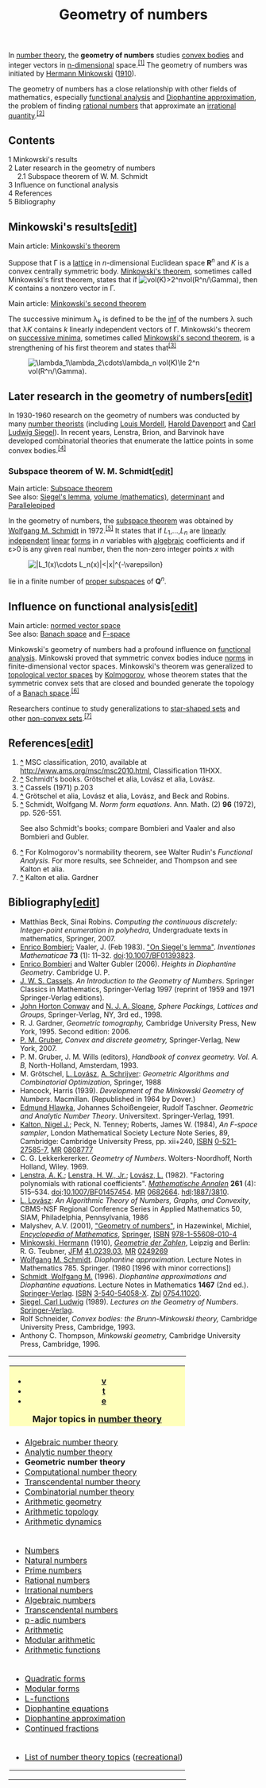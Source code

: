 ﻿---
lastrevid: 625892054
pageid: 250153
canonicalurl: http://en.wikipedia.org/wiki/Geometry_of_numbers
title: Geometry of numbers
editurl: http://en.wikipedia.org/w/index.php?title=Geometry_of_numbers&action=edit
length: 7732
contentmodel: wikitext
pagelanguage: en
touched: 2015-02-14T13:05:20Z
ns: 0
fullurl: http://en.wikipedia.org/wiki/Geometry_of_numbers
---

<p>In <a href="/wiki/Number_theory" title="Number theory">number theory</a>, the <b>geometry of numbers</b> studies <a href="/wiki/Convex_body" title="Convex body">convex bodies</a> and  integer vectors in <a href="/wiki/N-dimensional" title="N-dimensional" class="mw-redirect">n-dimensional</a> space.<sup id="cite_ref-1" class="reference"><a href="#cite_note-1"><span>[</span>1<span>]</span></a></sup> The geometry of numbers was initiated by <a href="/wiki/Hermann_Minkowski" title="Hermann Minkowski">Hermann&#32;Minkowski</a>&#160;(<a href="#CITEREFMinkowski1910">1910</a>).
</p><p>The geometry of numbers has a close relationship with other fields of mathematics, especially <a href="/wiki/Functional_analysis" title="Functional analysis">functional analysis</a> and <a href="/wiki/Diophantine_approximation" title="Diophantine approximation">Diophantine approximation</a>, the problem of finding <a href="/wiki/Rational_number" title="Rational number">rational numbers</a>  that  approximate an <a href="/wiki/Irrational_number" title="Irrational number">irrational quantity</a>.<sup id="cite_ref-2" class="reference"><a href="#cite_note-2"><span>[</span>2<span>]</span></a></sup>
</p>
<div id="toc" class="toc"><div id="toctitle"><h2>Contents</h2></div>
<ul>
<li class="toclevel-1 tocsection-1"><a href="#Minkowski.27s_results"><span class="tocnumber">1</span> <span class="toctext">Minkowski's results</span></a></li>
<li class="toclevel-1 tocsection-2"><a href="#Later_research_in_the_geometry_of_numbers"><span class="tocnumber">2</span> <span class="toctext">Later research in the geometry of numbers</span></a>
<ul>
<li class="toclevel-2 tocsection-3"><a href="#Subspace_theorem_of_W._M._Schmidt"><span class="tocnumber">2.1</span> <span class="toctext">Subspace theorem of W. M. Schmidt</span></a></li>
</ul>
</li>
<li class="toclevel-1 tocsection-4"><a href="#Influence_on_functional_analysis"><span class="tocnumber">3</span> <span class="toctext">Influence on functional analysis</span></a></li>
<li class="toclevel-1 tocsection-5"><a href="#References"><span class="tocnumber">4</span> <span class="toctext">References</span></a></li>
<li class="toclevel-1 tocsection-6"><a href="#Bibliography"><span class="tocnumber">5</span> <span class="toctext">Bibliography</span></a></li>
</ul>
</div>

<h2><span class="mw-headline" id="Minkowski.27s_results">Minkowski's results</span><span class="mw-editsection"><span class="mw-editsection-bracket">[</span><a href="/w/index.php?title=Geometry_of_numbers&amp;action=edit&amp;section=1" title="Edit section: Minkowski&#039;s results">edit</a><span class="mw-editsection-bracket">]</span></span></h2>
<div class="hatnote relarticle mainarticle">Main article: <a href="/wiki/Minkowski%27s_theorem" title="Minkowski&#39;s theorem">Minkowski's theorem</a></div>
<p>Suppose that Γ is a <a href="/wiki/Lattice_(group)" title="Lattice (group)">lattice</a> in <i>n</i>-dimensional Euclidean space <b>R</b><sup><i>n</i></sup> and <i>K</i> is a convex centrally symmetric body.
<a href="/wiki/Minkowski%27s_theorem" title="Minkowski&#39;s theorem">Minkowski's theorem</a>, sometimes called Minkowski's first theorem, states that if <img class="mwe-math-fallback-image-inline tex" alt="vol(K)&gt;2^nvol(R^n/\Gamma)" src="//upload.wikimedia.org/math/2/6/d/26d2f0b06e80cdfacc5b251372aa7324.png" />, then <i>K</i> contains a nonzero vector in Γ.
</p>
<div class="hatnote relarticle mainarticle">Main article: <a href="/wiki/Minkowski%27s_second_theorem" title="Minkowski&#39;s second theorem">Minkowski's second theorem</a></div>
<p>The successive minimum λ<sub><i>k</i></sub> is defined to be the <a href="/wiki/Infimum" title="Infimum" class="mw-redirect">inf</a> of the numbers λ such that λ<i>K</i> contains <i>k</i> linearly independent vectors of Γ.
Minkowski's theorem on <a href="/wiki/Successive_minima" title="Successive minima" class="mw-redirect">successive minima</a>, sometimes called <a href="/wiki/Minkowski%27s_second_theorem" title="Minkowski&#39;s second theorem">Minkowski's second theorem</a>, is a strengthening of his first theorem and states that<sup id="cite_ref-3" class="reference"><a href="#cite_note-3"><span>[</span>3<span>]</span></a></sup>
</p>
<dl><dd><img class="mwe-math-fallback-image-inline tex" alt="\lambda_1\lambda_2\cdots\lambda_n vol(K)\le 2^n vol(R^n/\Gamma)." src="//upload.wikimedia.org/math/2/0/e/20e31f948a7c1299cc4cd9275f1a7350.png" /></dd></dl>
<h2><span class="mw-headline" id="Later_research_in_the_geometry_of_numbers">Later research in the geometry of numbers</span><span class="mw-editsection"><span class="mw-editsection-bracket">[</span><a href="/w/index.php?title=Geometry_of_numbers&amp;action=edit&amp;section=2" title="Edit section: Later research in the geometry of numbers">edit</a><span class="mw-editsection-bracket">]</span></span></h2>
<p>In 1930-1960 research on the geometry of numbers was conducted by many <a href="/wiki/Number_theorist" title="Number theorist" class="mw-redirect">number theorists</a> (including <a href="/wiki/Louis_Mordell" title="Louis Mordell" class="mw-redirect">Louis Mordell</a>, <a href="/wiki/Harold_Davenport" title="Harold Davenport">Harold Davenport</a> and <a href="/wiki/Carl_Ludwig_Siegel" title="Carl Ludwig Siegel">Carl Ludwig Siegel</a>). In recent years, Lenstra, Brion, and Barvinok have developed combinatorial theories that enumerate the lattice points in some convex bodies.<sup id="cite_ref-4" class="reference"><a href="#cite_note-4"><span>[</span>4<span>]</span></a></sup>
</p>
<h3><span class="mw-headline" id="Subspace_theorem_of_W._M._Schmidt">Subspace theorem of W. M. Schmidt</span><span class="mw-editsection"><span class="mw-editsection-bracket">[</span><a href="/w/index.php?title=Geometry_of_numbers&amp;action=edit&amp;section=3" title="Edit section: Subspace theorem of W. M. Schmidt">edit</a><span class="mw-editsection-bracket">]</span></span></h3>
<div class="hatnote relarticle mainarticle">Main article: <a href="/wiki/Subspace_theorem" title="Subspace theorem">Subspace theorem</a></div>
<div class="hatnote boilerplate seealso">See also: <a href="/wiki/Siegel%27s_lemma" title="Siegel&#39;s lemma">Siegel's lemma</a>, <a href="/wiki/Volume_(mathematics)" title="Volume (mathematics)" class="mw-redirect">volume (mathematics)</a>, <a href="/wiki/Determinant" title="Determinant">determinant</a> and <a href="/wiki/Parallelepiped" title="Parallelepiped">Parallelepiped</a></div>
<p>In the geometry of numbers, the <a href="/wiki/Subspace_theorem" title="Subspace theorem">subspace theorem</a> was obtained by <a href="/wiki/Wolfgang_M._Schmidt" title="Wolfgang M. Schmidt">Wolfgang M. Schmidt</a> in 1972.<sup id="cite_ref-5" class="reference"><a href="#cite_note-5"><span>[</span>5<span>]</span></a></sup> It states that if <i>L</i><sub>1</sub>,...,<i>L</i><sub><i>n</i></sub> are <a href="/wiki/Linear_independence" title="Linear independence">linearly independent</a> <a href="/wiki/Linear" title="Linear" class="mw-redirect">linear</a> <a href="/wiki/Algebraic_form" title="Algebraic form" class="mw-redirect">forms</a> in <i>n</i> variables with <a href="/wiki/Algebraic_number" title="Algebraic number">algebraic</a> coefficients and if ε&gt;0 is any given real number, then
the non-zero integer points <i>x</i> with
</p>
<dl><dd><img class="mwe-math-fallback-image-inline tex" alt="|L_1(x)\cdots L_n(x)|&lt;|x|^{-\varepsilon}" src="//upload.wikimedia.org/math/2/d/e/2dedabd31b0f96c0e1898c6780ba5dab.png" /></dd></dl>
<p>lie in a finite number of <a href="/wiki/Linear_subspace" title="Linear subspace">proper subspaces</a> of <b>Q</b><sup><i>n</i></sup>.
</p>
<h2><span class="mw-headline" id="Influence_on_functional_analysis">Influence on functional analysis</span><span class="mw-editsection"><span class="mw-editsection-bracket">[</span><a href="/w/index.php?title=Geometry_of_numbers&amp;action=edit&amp;section=4" title="Edit section: Influence on functional analysis">edit</a><span class="mw-editsection-bracket">]</span></span></h2>
<div class="hatnote relarticle mainarticle">Main article: <a href="/wiki/Normed_vector_space" title="Normed vector space">normed vector space</a></div>
<div class="hatnote boilerplate seealso">See also: <a href="/wiki/Banach_space" title="Banach space">Banach space</a> and <a href="/wiki/F-space" title="F-space">F-space</a></div>
<p>Minkowski's geometry of numbers had a profound influence on <a href="/wiki/Functional_analysis" title="Functional analysis">functional analysis</a>. Minkowski proved that symmetric convex bodies induce <a href="/wiki/Normed_space" title="Normed space" class="mw-redirect">norms</a> in finite-dimensional vector spaces. Minkowski's theorem was generalized to <a href="/wiki/Topological_vector_space" title="Topological vector space">topological vector spaces</a> by <a href="/wiki/Kolmogorov" title="Kolmogorov" class="mw-redirect">Kolmogorov</a>, whose theorem states that the symmetric convex sets that are closed and bounded generate the topology of a <a href="/wiki/Banach_space" title="Banach space">Banach space</a>.<sup id="cite_ref-6" class="reference"><a href="#cite_note-6"><span>[</span>6<span>]</span></a></sup>
</p><p>Researchers continue to study generalizations to <a href="/wiki/Star-shaped_set" title="Star-shaped set" class="mw-redirect">star-shaped sets</a> and other <a href="/wiki/Convex_set" title="Convex set">non-convex sets</a>.<sup id="cite_ref-7" class="reference"><a href="#cite_note-7"><span>[</span>7<span>]</span></a></sup>
</p>
<h2><span class="mw-headline" id="References">References</span><span class="mw-editsection"><span class="mw-editsection-bracket">[</span><a href="/w/index.php?title=Geometry_of_numbers&amp;action=edit&amp;section=5" title="Edit section: References">edit</a><span class="mw-editsection-bracket">]</span></span></h2>
<ol class="references">
<li id="cite_note-1"><span class="mw-cite-backlink"><b><a href="#cite_ref-1">^</a></b></span> <span class="reference-text">MSC classification, 2010, available at <a rel="nofollow" class="external free" href="http://www.ams.org/msc/msc2010.html">http://www.ams.org/msc/msc2010.html</a>, Classification 11HXX.</span>
</li>
<li id="cite_note-2"><span class="mw-cite-backlink"><b><a href="#cite_ref-2">^</a></b></span> <span class="reference-text">Schmidt's books. Grötschel et alia, Lovász et alia, Lovász.</span>
</li>
<li id="cite_note-3"><span class="mw-cite-backlink"><b><a href="#cite_ref-3">^</a></b></span> <span class="reference-text">Cassels (1971) p.203</span>
</li>
<li id="cite_note-4"><span class="mw-cite-backlink"><b><a href="#cite_ref-4">^</a></b></span> <span class="reference-text">Grötschel et alia, Lovász et alia, Lovász, and Beck and Robins.</span>
</li>
<li id="cite_note-5"><span class="mw-cite-backlink"><b><a href="#cite_ref-5">^</a></b></span> <span class="reference-text">Schmidt, Wolfgang M. <i>Norm form equations.</i> Ann. Math. (2) <b>96</b> (1972), pp. 526-551.

See also Schmidt's books; compare Bombieri and Vaaler and also Bombieri and Gubler.</span>
</li>
<li id="cite_note-6"><span class="mw-cite-backlink"><b><a href="#cite_ref-6">^</a></b></span> <span class="reference-text">For Kolmogorov's normability theorem, see Walter Rudin's <i>Functional Analysis</i>. For more results, see Schneider, and Thompson and see Kalton et alia.</span>
</li>
<li id="cite_note-7"><span class="mw-cite-backlink"><b><a href="#cite_ref-7">^</a></b></span> <span class="reference-text">Kalton et alia. Gardner</span>
</li>
</ol>
<h2><span class="mw-headline" id="Bibliography">Bibliography</span><span class="mw-editsection"><span class="mw-editsection-bracket">[</span><a href="/w/index.php?title=Geometry_of_numbers&amp;action=edit&amp;section=6" title="Edit section: Bibliography">edit</a><span class="mw-editsection-bracket">]</span></span></h2>
<ul><li> Matthias Beck, Sinai Robins. <i>Computing the continuous discretely: Integer-point enumeration in polyhedra</i>, Undergraduate texts in mathematics, Springer, 2007.</li>
<li><span class="citation journal"><a href="/wiki/Enrico_Bombieri" title="Enrico Bombieri">Enrico Bombieri</a>; Vaaler, J. (Feb 1983). <a rel="nofollow" class="external text" href="http://www.springerlink.com/content/k55042224131lp42">"On Siegel's lemma"</a>. <i>Inventiones Mathematicae</i> <b>73</b> (1): 11–32. <a href="/wiki/Digital_object_identifier" title="Digital object identifier">doi</a>:<a rel="nofollow" class="external text" href="//dx.doi.org/10.1007%2FBF01393823">10.1007/BF01393823</a>.</span><span title="ctx_ver=Z39.88-2004&amp;rfr_id=info%3Asid%2Fen.wikipedia.org%3AGeometry+of+numbers&amp;rft.atitle=On+Siegel%27s+lemma&amp;rft.au=Enrico+Bombieri&amp;rft.aulast=Enrico+Bombieri&amp;rft.au=Vaaler%2C+J.&amp;rft.date=Feb+1983&amp;rft.genre=article&amp;rft_id=http%3A%2F%2Fwww.springerlink.com%2Fcontent%2Fk55042224131lp42&amp;rft_id=info%3Adoi%2F10.1007%2FBF01393823&amp;rft.issue=1&amp;rft.jtitle=Inventiones+Mathematicae&amp;rft.pages=11-32&amp;rft_val_fmt=info%3Aofi%2Ffmt%3Akev%3Amtx%3Ajournal&amp;rft.volume=73" class="Z3988"><span style="display:none;">&#160;</span></span></li>
<li><span class="citation book"><a href="/wiki/Enrico_Bombieri" title="Enrico Bombieri">Enrico Bombieri</a> and Walter Gubler (2006). <i>Heights in Diophantine Geometry</i>. Cambridge U. P.</span><span title="ctx_ver=Z39.88-2004&amp;rfr_id=info%3Asid%2Fen.wikipedia.org%3AGeometry+of+numbers&amp;rft.au=Enrico+Bombieri+and+Walter+Gubler&amp;rft.aulast=Enrico+Bombieri+and+Walter+Gubler&amp;rft.btitle=Heights+in+Diophantine+Geometry&amp;rft.date=2006&amp;rft.genre=book&amp;rft.pub=Cambridge+U.+P.&amp;rft_val_fmt=info%3Aofi%2Ffmt%3Akev%3Amtx%3Abook" class="Z3988"><span style="display:none;">&#160;</span></span></li>
<li> <a href="/wiki/J._W._S._Cassels" title="J. W. S. Cassels">J. W. S. Cassels</a>. <i>An Introduction to the Geometry of Numbers</i>. Springer Classics in Mathematics, Springer-Verlag 1997 (reprint of 1959 and 1971 Springer-Verlag editions).</li>
<li> <a href="/wiki/John_Horton_Conway" title="John Horton Conway">John Horton Conway</a> and <a href="/wiki/N._J._A._Sloane" title="N. J. A. Sloane" class="mw-redirect">N. J. A. Sloane</a>, <i>Sphere Packings, Lattices and Groups</i>, Springer-Verlag, NY, 3rd ed., 1998.</li>
<li>R. J. Gardner, <i>Geometric tomography,</i> Cambridge University Press, New York, 1995. Second edition: 2006.</li>
<li><a href="/wiki/Peter_M._Gruber" title="Peter M. Gruber">P. M. Gruber</a>, <i>Convex and discrete geometry,</i> Springer-Verlag, New York, 2007.</li>
<li>P. M. Gruber, J. M. Wills (editors), <i>Handbook of convex geometry. Vol. A. B,</i> North-Holland, Amsterdam, 1993.</li>
<li>M. Grötschel, <a href="/wiki/Lovasz" title="Lovasz" class="mw-redirect">L. Lovász</a>, <a href="/wiki/Alexander_Schrijver" title="Alexander Schrijver">A. Schrijver</a>: <i>Geometric Algorithms and Combinatorial Optimization</i>, Springer, 1988</li>
<li><span class="citation book">Hancock, Harris (1939). <i>Development of the Minkowski Geometry of Numbers</i>. Macmillan.</span><span title="ctx_ver=Z39.88-2004&amp;rfr_id=info%3Asid%2Fen.wikipedia.org%3AGeometry+of+numbers&amp;rft.au=Hancock%2C+Harris&amp;rft.aulast=Hancock%2C+Harris&amp;rft.btitle=Development+of+the+Minkowski+Geometry+of+Numbers&amp;rft.date=1939&amp;rft.genre=book&amp;rft.pub=Macmillan&amp;rft_val_fmt=info%3Aofi%2Ffmt%3Akev%3Amtx%3Abook" class="Z3988"><span style="display:none;">&#160;</span></span> (Republished in 1964 by Dover.)</li>
<li> <a href="/wiki/Edmund_Hlawka" title="Edmund Hlawka">Edmund Hlawka</a>, Johannes Schoißengeier, Rudolf Taschner. <i>Geometric and Analytic Number Theory</i>. Universitext. Springer-Verlag, 1991.</li>
<li> <span id="CITEREFKaltonPeckRoberts1984" class="citation"><a href="/wiki/Nigel_Kalton" title="Nigel Kalton">Kalton, Nigel J.</a>; Peck, N. Tenney; Roberts, James W. (1984), <i>An F-space sampler</i>, London Mathematical Society Lecture Note Series, 89, Cambridge: Cambridge University Press, pp.&#160;xii+240, <a href="/wiki/International_Standard_Book_Number" title="International Standard Book Number">ISBN</a>&#160;<a href="/wiki/Special:BookSources/0-521-27585-7" title="Special:BookSources/0-521-27585-7">0-521-27585-7</a>, <a href="/wiki/Mathematical_Reviews" title="Mathematical Reviews">MR</a>&#160;<a rel="nofollow" class="external text" href="//www.ams.org/mathscinet-getitem?mr=0808777">0808777</a></span><span title="ctx_ver=Z39.88-2004&amp;rfr_id=info%3Asid%2Fen.wikipedia.org%3AGeometry+of+numbers&amp;rft.aufirst=Nigel+J.&amp;rft.au=Kalton%2C+Nigel+J.&amp;rft.aulast=Kalton&amp;rft.au=Peck%2C+N.+Tenney&amp;rft.au=Roberts%2C+James+W.&amp;rft.btitle=An+F-space+sampler&amp;rft.date=1984&amp;rft.genre=book&amp;rft.isbn=0-521-27585-7&amp;rft.mr=0808777&amp;rft.pages=xii%2B240&amp;rft.place=Cambridge&amp;rft.pub=Cambridge+University+Press&amp;rft.series=London+Mathematical+Society+Lecture+Note+Series%2C+89&amp;rft_val_fmt=info%3Aofi%2Ffmt%3Akev%3Amtx%3Abook" class="Z3988"><span style="display:none;">&#160;</span></span></li>
<li> C. G. Lekkerkererker. <i>Geometry of Numbers</i>. Wolters-Noordhoff, North Holland, Wiley. 1969.</li>
<li> <span class="citation journal"><a href="/wiki/A._K._Lenstra" title="A. K. Lenstra" class="mw-redirect">Lenstra, A. K.</a>; <a href="/wiki/H._W._Lenstra,_Jr." title="H. W. Lenstra, Jr." class="mw-redirect">Lenstra, H. W., Jr.</a>; <a href="/wiki/Lov%C3%A1sz" title="Lovász">Lovász, L.</a> (1982). "Factoring polynomials with rational coefficients". <i><a href="/wiki/Mathematische_Annalen" title="Mathematische Annalen">Mathematische Annalen</a></i> <b>261</b> (4): 515–534. <a href="/wiki/Digital_object_identifier" title="Digital object identifier">doi</a>:<a rel="nofollow" class="external text" href="//dx.doi.org/10.1007%2FBF01457454">10.1007/BF01457454</a>. <a href="/wiki/Mathematical_Reviews" title="Mathematical Reviews">MR</a>&#160;<a rel="nofollow" class="external text" href="//www.ams.org/mathscinet-getitem?mr=0682664">0682664</a>. <a href="/wiki/Handle_System" title="Handle System">hdl</a>:<a rel="nofollow" class="external text" href="http://hdl.handle.net/1887%2F3810">1887/3810</a>.</span><span title="ctx_ver=Z39.88-2004&amp;rfr_id=info%3Asid%2Fen.wikipedia.org%3AGeometry+of+numbers&amp;rft.atitle=Factoring+polynomials+with+rational+coefficients&amp;rft.aulast=Lenstra%2C+A.+K.%3B+Lenstra%2C+H.+W.%2C+Jr.%3B+Lov%C3%A1sz%2C+L.&amp;rft.au=Lenstra%2C+A.+K.%3B+Lenstra%2C+H.+W.%2C+Jr.%3B+Lov%C3%A1sz%2C+L.&amp;rft.date=1982&amp;rft.genre=article&amp;rft_id=info%3Adoi%2F10.1007%2FBF01457454&amp;rft.issue=4&amp;rft.jtitle=Mathematische+Annalen&amp;rft.mr=0682664&amp;rft.pages=515-534&amp;rft_val_fmt=info%3Aofi%2Ffmt%3Akev%3Amtx%3Ajournal&amp;rft.volume=261" class="Z3988"><span style="display:none;">&#160;</span></span></li>
<li><a href="/wiki/Lovasz" title="Lovasz" class="mw-redirect">L. Lovász</a>: <i>An Algorithmic Theory of Numbers, Graphs, and Convexity</i>, CBMS-NSF Regional Conference Series in Applied Mathematics 50, SIAM, Philadelphia, Pennsylvania, 1986</li>
<li><span id="CITEREFMalyshev2001" class="citation">Malyshev, A.V. (2001), <a rel="nofollow" class="external text" href="http://www.encyclopediaofmath.org/index.php?title=G/g044350">"Geometry of numbers"</a>,  in Hazewinkel, Michiel, <i><a href="/wiki/Encyclopedia_of_Mathematics" title="Encyclopedia of Mathematics">Encyclopedia of Mathematics</a></i>, <a href="/wiki/Springer_Science%2BBusiness_Media" title="Springer Science+Business Media">Springer</a>, <a href="/wiki/International_Standard_Book_Number" title="International Standard Book Number">ISBN</a>&#160;<a href="/wiki/Special:BookSources/978-1-55608-010-4" title="Special:BookSources/978-1-55608-010-4">978-1-55608-010-4</a></span><span title="ctx_ver=Z39.88-2004&amp;rfr_id=info%3Asid%2Fen.wikipedia.org%3AGeometry+of+numbers&amp;rft.atitle=Geometry+of+numbers&amp;rft.aufirst=A.V.&amp;rft.aulast=Malyshev&amp;rft.au=Malyshev%2C+A.V.&amp;rft.btitle=Encyclopedia+of+Mathematics&amp;rft.date=2001&amp;rft.genre=bookitem&amp;rft_id=http%3A%2F%2Fwww.encyclopediaofmath.org%2Findex.php%3Ftitle%3DG%2Fg044350&amp;rft.isbn=978-1-55608-010-4&amp;rft.pub=Springer&amp;rft_val_fmt=info%3Aofi%2Ffmt%3Akev%3Amtx%3Abook" class="Z3988"><span style="display:none;">&#160;</span></span></li>
<li><span id="CITEREFMinkowski1910" class="citation"><a href="/wiki/Hermann_Minkowski" title="Hermann Minkowski">Minkowski, Hermann</a> (1910), <a rel="nofollow" class="external text" href="http://www.archive.org/details/geometriederzahl00minkrich"><i>Geometrie der Zahlen</i></a>, Leipzig and Berlin: R. G. Teubner, <a href="/wiki/Jahrbuch_%C3%BCber_die_Fortschritte_der_Mathematik" title="Jahrbuch über die Fortschritte der Mathematik" class="mw-redirect">JFM</a>&#160;<a rel="nofollow" class="external text" href="//zbmath.org/?format=complete&amp;q=an:41.0239.03">41.0239.03</a>, <a href="/wiki/Mathematical_Reviews" title="Mathematical Reviews">MR</a>&#160;<a rel="nofollow" class="external text" href="//www.ams.org/mathscinet-getitem?mr=0249269">0249269</a></span><span title="ctx_ver=Z39.88-2004&amp;rfr_id=info%3Asid%2Fen.wikipedia.org%3AGeometry+of+numbers&amp;rft.aufirst=Hermann&amp;rft.aulast=Minkowski&amp;rft.au=Minkowski%2C+Hermann&amp;rft.btitle=Geometrie+der+Zahlen&amp;rft.date=1910&amp;rft.genre=book&amp;rft_id=http%3A%2F%2Fwww.archive.org%2Fdetails%2Fgeometriederzahl00minkrich&amp;rft.jfm=41.0239.03&amp;rft.mr=0249269&amp;rft.place=Leipzig+and+Berlin&amp;rft.pub=R.+G.+Teubner&amp;rft_val_fmt=info%3Aofi%2Ffmt%3Akev%3Amtx%3Abook" class="Z3988"><span style="display:none;">&#160;</span></span></li>
<li> <a href="/wiki/Wolfgang_M._Schmidt" title="Wolfgang M. Schmidt">Wolfgang M. Schmidt</a>. <i>Diophantine approximation</i>. Lecture Notes in Mathematics 785. Springer. (1980 [1996 with minor corrections])</li>
<li> <span class="citation book"><a href="/wiki/Wolfgang_M._Schmidt" title="Wolfgang M. Schmidt">Schmidt, Wolfgang M.</a> (1996). <i>Diophantine approximations and Diophantine equations</i>. Lecture Notes in Mathematics <b>1467</b> (2nd ed.). <a href="/wiki/Springer-Verlag" title="Springer-Verlag" class="mw-redirect">Springer-Verlag</a>. <a href="/wiki/International_Standard_Book_Number" title="International Standard Book Number">ISBN</a>&#160;<a href="/wiki/Special:BookSources/3-540-54058-X" title="Special:BookSources/3-540-54058-X">3-540-54058-X</a>. <a href="/wiki/Zentralblatt_MATH" title="Zentralblatt MATH">Zbl</a>&#160;<a rel="nofollow" class="external text" href="//zbmath.org/?format=complete&amp;q=an:0754.11020">0754.11020</a>.</span><span title="ctx_ver=Z39.88-2004&amp;rfr_id=info%3Asid%2Fen.wikipedia.org%3AGeometry+of+numbers&amp;rft.aufirst=Wolfgang+M.&amp;rft.aulast=Schmidt&amp;rft.au=Schmidt%2C+Wolfgang+M.&amp;rft.btitle=Diophantine+approximations+and+Diophantine+equations&amp;rft.date=1996&amp;rft.edition=2nd&amp;rft.genre=book&amp;rft_id=info%3Azbl%2F0754.11020&amp;rft.isbn=3-540-54058-X&amp;rft.pub=Springer-Verlag&amp;rft.series=Lecture+Notes+in+Mathematics&amp;rft_val_fmt=info%3Aofi%2Ffmt%3Akev%3Amtx%3Abook&amp;rft.volume=1467" class="Z3988"><span style="display:none;">&#160;</span></span></li>
<li><span class="citation book"><a href="/wiki/Carl_Ludwig_Siegel" title="Carl Ludwig Siegel">Siegel, Carl Ludwig</a> (1989). <i>Lectures on the Geometry of Numbers</i>. <a href="/wiki/Springer-Verlag" title="Springer-Verlag" class="mw-redirect">Springer-Verlag</a>.</span><span title="ctx_ver=Z39.88-2004&amp;rfr_id=info%3Asid%2Fen.wikipedia.org%3AGeometry+of+numbers&amp;rft.aulast=Siegel%2C+Carl+Ludwig&amp;rft.au=Siegel%2C+Carl+Ludwig&amp;rft.btitle=Lectures+on+the+Geometry+of+Numbers&amp;rft.date=1989&amp;rft.genre=book&amp;rft.pub=Springer-Verlag&amp;rft_val_fmt=info%3Aofi%2Ffmt%3Akev%3Amtx%3Abook" class="Z3988"><span style="display:none;">&#160;</span></span></li>
<li> Rolf Schneider, <i>Convex bodies: the Brunn-Minkowski theory,</i> Cambridge University Press, Cambridge, 1993.</li>
<li> Anthony C. Thompson, <i>Minkowski geometry,</i> Cambridge University Press, Cambridge, 1996.</li></ul>
<table class="navbox" style="border-spacing:0"><tr><td style="padding:2px"><table class="nowraplinks collapsible autocollapse navbox-inner" style="border-spacing:0;background:transparent;color:inherit"><tr><th scope="col" class="navbox-title" colspan="2" style="background:#ffb;"><div class="plainlinks hlist navbar mini"><ul><li class="nv-view"><a href="/wiki/Template:Number_theory" title="Template:Number theory"><span title="View this template" style=";background:#ffb;;background:none transparent;border:none;">v</span></a></li><li class="nv-talk"><a href="/wiki/Template_talk:Number_theory" title="Template talk:Number theory"><span title="Discuss this template" style=";background:#ffb;;background:none transparent;border:none;">t</span></a></li><li class="nv-edit"><a class="external text" href="//en.wikipedia.org/w/index.php?title=Template:Number_theory&amp;action=edit"><span title="Edit this template" style=";background:#ffb;;background:none transparent;border:none;">e</span></a></li></ul></div><div style="font-size:110%">Major topics in <a href="/wiki/Number_theory" title="Number theory">number theory</a></div></th></tr><tr style="height:2px"><td colspan="2"></td></tr><tr><td colspan="2" class="navbox-list navbox-odd hlist" style="width:100%;padding:0px"><div style="padding:0em 0.25em">
<ul><li> <a href="/wiki/Algebraic_number_theory" title="Algebraic number theory">Algebraic number theory</a></li>
<li> <a href="/wiki/Analytic_number_theory" title="Analytic number theory">Analytic number theory</a></li>
<li> <strong class="selflink">Geometric number theory</strong></li>
<li> <a href="/wiki/Computational_number_theory" title="Computational number theory">Computational number theory</a></li>
<li> <a href="/wiki/Transcendence_theory" title="Transcendence theory">Transcendental number theory</a></li>
<li> <a href="/wiki/Number_theory#Combinatorial_number_theory" title="Number theory">Combinatorial number theory</a></li>
<li> <a href="/wiki/Glossary_of_arithmetic_and_Diophantine_geometry" title="Glossary of arithmetic and Diophantine geometry">Arithmetic geometry</a></li>
<li> <a href="/wiki/Arithmetic_topology" title="Arithmetic topology">Arithmetic topology</a></li>
<li> <a href="/wiki/Arithmetic_dynamics" title="Arithmetic dynamics">Arithmetic dynamics</a></li></ul>
</div></td></tr><tr style="height:2px"><td colspan="2"></td></tr><tr><td colspan="2" class="navbox-list navbox-even hlist" style="width:100%;padding:0px"><div style="padding:0em 0.25em">
<ul><li> <a href="/wiki/Number" title="Number">Numbers</a></li>
<li> <a href="/wiki/Natural_numbers" title="Natural numbers" class="mw-redirect">Natural numbers</a></li>
<li> <a href="/wiki/Prime_number" title="Prime number">Prime numbers</a></li>
<li> <a href="/wiki/Rational_number" title="Rational number">Rational numbers</a></li>
<li> <a href="/wiki/Irrational_number" title="Irrational number">Irrational numbers</a></li>
<li> <a href="/wiki/Algebraic_number" title="Algebraic number">Algebraic numbers</a></li>
<li> <a href="/wiki/Transcendental_number" title="Transcendental number">Transcendental numbers</a></li>
<li> <a href="/wiki/P-adic_number" title="P-adic number">p-adic numbers</a></li>
<li> <a href="/wiki/Arithmetic" title="Arithmetic">Arithmetic</a></li>
<li> <a href="/wiki/Modular_arithmetic" title="Modular arithmetic">Modular arithmetic</a></li>
<li> <a href="/wiki/Arithmetic_function" title="Arithmetic function">Arithmetic functions</a></li></ul>
</div></td></tr><tr style="height:2px"><td colspan="2"></td></tr><tr><td colspan="2" class="navbox-list navbox-odd hlist" style="width:100%;padding:0px"><div style="padding:0em 0.25em">
<ul><li> <a href="/wiki/Quadratic_form" title="Quadratic form">Quadratic forms</a></li>
<li> <a href="/wiki/Modular_form" title="Modular form">Modular forms</a></li>
<li> <a href="/wiki/L-function" title="L-function">L-functions</a></li>
<li> <a href="/wiki/Diophantine_equation" title="Diophantine equation">Diophantine equations</a></li>
<li> <a href="/wiki/Diophantine_approximation" title="Diophantine approximation">Diophantine approximation</a></li>
<li> <a href="/wiki/Continued_fraction" title="Continued fraction">Continued fractions</a></li></ul>
</div></td></tr><tr style="height:2px"><td colspan="2"></td></tr><tr><td colspan="2" class="navbox-list navbox-even hlist" style="width:100%;padding:0px"><div style="padding:0em 0.25em">
<ul><li> <a href="/wiki/List_of_number_theory_topics" title="List of number theory topics">List of number theory topics</a>&#160;(<a href="/wiki/List_of_recreational_number_theory_topics" title="List of recreational number theory topics">recreational</a>)</li></ul>
</div></td></tr></table></td></tr></table>
